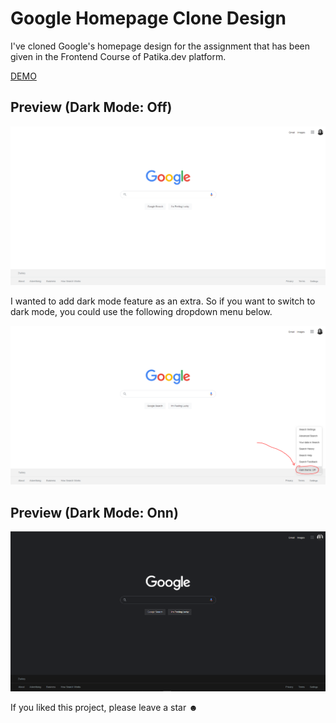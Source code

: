 # Google Homepage Clone Design

I've cloned Google's homepage design for the assignment that has been given in the Frontend Course of Patika.dev platform. 

[DEMO](https://enesoeztekin.github.io/Google-Clone/)

## Preview (Dark Mode: Off)

![Dark Mode Off](https://github.com/enesoeztekin/Google-Clone/blob/main/assets/github-img/dark-mode-off.PNG)

I wanted to add dark mode feature as an extra. So if you want to switch to dark mode, you could use the following dropdown menu below.

![Dark Mode Toggle](https://github.com/enesoeztekin/Google-Clone/blob/main/assets/github-img/dark-mode-toggle.PNG)

## Preview (Dark Mode: Onn)

![Dark Mode On](https://github.com/enesoeztekin/Google-Clone/blob/main/assets/github-img/dark-mode-on.PNG)

If you liked this project, please leave a star ☻
